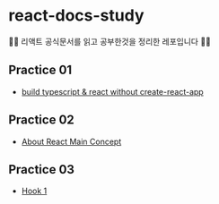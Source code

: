 # react-docs-study
🧑‍🎓 리액트 공식문서를 읽고 공부한것을 정리한 레포입니다 🧑‍🎓

## Practice 01
- [build typescript & react without create-react-app](https://github.com/HanCiHu/react-docs-study/tree/main/Practice01)

## Practice 02
- [About React Main Concept](https://github.com/HanCiHu/react-docs-study/tree/main/Practice02)

## Practice 03
- [Hook 1](https://github.com/HanCiHu/react-docs-study/tree/main/Practice03)

